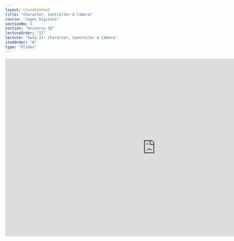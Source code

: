 ```yaml
---
layout: classContent
title: "Character, Controller & Câmera"
course: "Jogos Digitais"
sectionNo: 4
section: "Universo 3D"
lectureOrder: "17"
lecture: "Aula 17: Character, Controller & Câmera"
itemOrder: "0"
type: "Slides"
---
```


<iframe src="https://docs.google.com/presentation/d/e/2PACX-1vQmsyAxbQtBpAh8zhmfYHOAQh5ZnHJvT1rYPYtmcNavVUb414bLMeE1NFa5r9BLcgpSwOAyDySnvvNx/embed?start=false&loop=false&delayms=3000" frameborder="0" width="960" height="569" allowfullscreen="true" mozallowfullscreen="true" webkitallowfullscreen="true"></iframe>